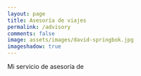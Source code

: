 ```yaml
---
layout: page
title: Asesoría de viajes 
permalink: /advisory
comments: false
image: assets/images/david-springbok.jpg
imageshadow: true
---
```


Mi servicio de asesoría de 
